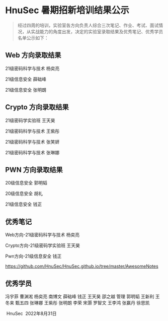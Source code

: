 # HnuSec 暑期招新培训结果公示

> 经过四周的培训，实验室各方向负责人综合三次笔记、作业、考试、面试情况，从实战能力的角度出发，决定的实验室录取结果及优秀笔记、优秀学员名单公示如下：



## Web 方向录取结果

21级密码科学与技术 杨奕亮

21级信息安全 薛础峰

21级信息安全 张明朗



## Crypto 方向录取结果

21级密码学实验班 王天昊

21级密码科学与技术 王紫彤

21级密码科学与技术 张笑妍

21级密码科学与技术 张琳娜



## PWN 方向录取结果

20级信息安全 郭明韬

20级信息安全 胡礼

21级信息安全 钱正



## 优秀笔记

Web方向-21级密码科学与技术 杨奕亮

Crypto方向-21级密码学实验班 王天昊

Pwn方向-21级信息安全 钱正

https://github.com/HnuSec/HnuSec.github.io/tree/master/AwesomeNotes



## 优秀学员

冯宇菲 曹渊淞 杨奕亮 南博文 薛础峰 钱正 王天昊 邵之越 管理 郭明韬 王新利 王冬来 甄五四 张琳娜 王紫彤 张明朗 李荣 宋灏 罗智文 王李鸿 张赢丹 徐思凯







​																																													HnuSec
​																																												2022年8月31日

